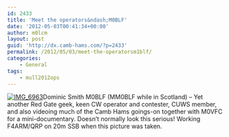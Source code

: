 ```yaml
---
id: 2433
title: 'Meet the operators&ndash;M0BLF'
date: '2012-05-03T00:41:34+00:00'
author: m0lcm
layout: post
guid: 'http://dx.camb-hams.com/?p=2433'
permalink: /2012/05/03/meet-the-operatorsm1blf/
categories:
    - General
tags:
    - mull2012ops
---
```


[![IMG_6963](http://dx.camb-hams.com/wp-content/uploads/2012/05/IMG_6963_thumb.jpg "IMG_6963")](http://dx.camb-hams.com/wp-content/uploads/2012/05/IMG_6963.jpg)Dominic Smith M0BLF (MM0BLF while in Scotland) – Yet another Red Gate geek, keen CW operator and contester, CUWS member, and also videoing much of the Camb Hams goings-on together with M0VFC for a mini-documentary. Doesn’t normally look this serious! Working F4ARM/QRP on 20m SSB when this picture was taken.